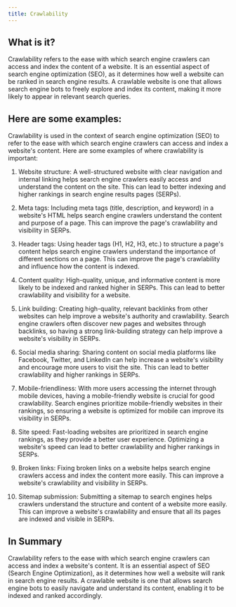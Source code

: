```yaml
---
title: Crawlability
---
```




## What is it?

Crawlability refers to the ease with which search engine crawlers can access and index the content of a website. It is an essential aspect of search engine optimization (SEO), as it determines how well a website can be ranked in search engine results. A crawlable website is one that allows search engine bots to freely explore and index its content, making it more likely to appear in relevant search queries.

## Here are some examples:

Crawlability is used in the context of search engine optimization (SEO) to refer to the ease with which search engine crawlers can access and index a website's content. Here are some examples of where crawlability is important:

1. Website structure: A well-structured website with clear navigation and internal linking helps search engine crawlers easily access and understand the content on the site. This can lead to better indexing and higher rankings in search engine results pages (SERPs).

2. Meta tags: Including meta tags (title, description, and keyword) in a website's HTML helps search engine crawlers understand the content and purpose of a page. This can improve the page's crawlability and visibility in SERPs.

3. Header tags: Using header tags (H1, H2, H3, etc.) to structure a page's content helps search engine crawlers understand the importance of different sections on a page. This can improve the page's crawlability and influence how the content is indexed.

4. Content quality: High-quality, unique, and informative content is more likely to be indexed and ranked higher in SERPs. This can lead to better crawlability and visibility for a website.

5. Link building: Creating high-quality, relevant backlinks from other websites can help improve a website's authority and crawlability. Search engine crawlers often discover new pages and websites through backlinks, so having a strong link-building strategy can help improve a website's visibility in SERPs.

6. Social media sharing: Sharing content on social media platforms like Facebook, Twitter, and LinkedIn can help increase a website's visibility and encourage more users to visit the site. This can lead to better crawlability and higher rankings in SERPs.

7. Mobile-friendliness: With more users accessing the internet through mobile devices, having a mobile-friendly website is crucial for good crawlability. Search engines prioritize mobile-friendly websites in their rankings, so ensuring a website is optimized for mobile can improve its visibility in SERPs.

8. Site speed: Fast-loading websites are prioritized in search engine rankings, as they provide a better user experience. Optimizing a website's speed can lead to better crawlability and higher rankings in SERPs.

9. Broken links: Fixing broken links on a website helps search engine crawlers access and index the content more easily. This can improve a website's crawlability and visibility in SERPs.

10. Sitemap submission: Submitting a sitemap to search engines helps crawlers understand the structure and content of a website more easily. This can improve a website's crawlability and ensure that all its pages are indexed and visible in SERPs.

## In Summary

Crawlability refers to the ease with which search engine crawlers can access and index a website's content. It is an essential aspect of SEO (Search Engine Optimization), as it determines how well a website will rank in search engine results. A crawlable website is one that allows search engine bots to easily navigate and understand its content, enabling it to be indexed and ranked accordingly.